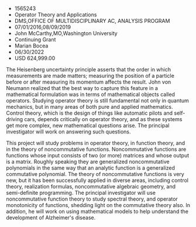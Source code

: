 
* 1565243
* Operator Theory and Applications
* DMS,OFFICE OF MULTIDISCIPLINARY AC, ANALYSIS PROGRAM
* 07/01/2016,08/09/2019
* John McCarthy,MO,Washington University
* Continuing Grant
* Marian Bocea
* 06/30/2022
* USD 624,999.00

The Heisenberg uncertainty principle asserts that the order in which
measurements are made matters; measuring the position of a particle before or
after measuring its momentum affects the result. John von Neumann realized that
the best way to capture this feature in a mathematical formulation was in terms
of mathematical objects called operators. Studying operator theory is still
fundamental not only in quantum mechanics, but in many areas of both pure and
applied mathematics. Control theory, which is the design of things like
automatic pilots and self-driving cars, depends critically on operator theory,
and as these systems get more complex, new mathematical questions arise. The
principal investigator will work on answering such questions.

This project will study problems in operator theory, in function theory, and in
the theory of noncommutative functions. Noncommutative functions are functions
whose input consists of two (or more) matrices and whose output is a matrix.
Roughly speaking they are generalized noncommutative polynomials in the same way
that an analytic function is a generalized commutative polynomial. The theory of
noncommutative functions is very new, but it has been successfully applied in
diverse areas, including control theory, realization formulas, noncommutative
algebraic geometry, and semi-definite programming. The principal investigator
will use noncommutative function theory to study spectral theory, and operator
monotonicity of functions, shedding light on the commutative theory also. In
addition, he will work on using mathematical models to help understand the
development of Alzheimer's disease.
